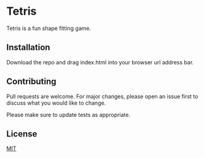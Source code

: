 # Tetris

Tetris is a fun shape fitting game. 

## Installation

Download the repo and drag index.html into your browser url address bar. 

## Contributing
Pull requests are welcome. For major changes, please open an issue first to discuss what you would like to change.

Please make sure to update tests as appropriate.

## License
[MIT](https://choosealicense.com/licenses/mit/)
